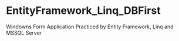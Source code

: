 # EntityFramework_Linq_DBFirst
Windowns Form Application Practiced by Entity Framework, Linq and MSSQL Server
